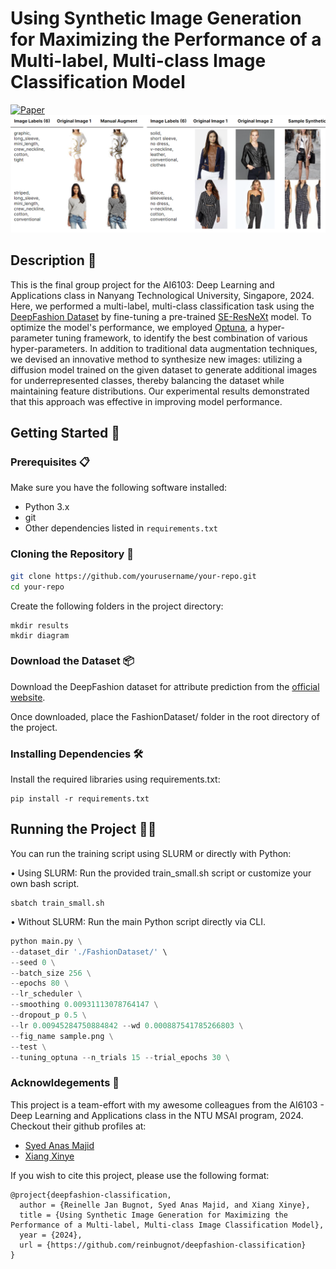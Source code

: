 # Using Synthetic Image Generation for Maximizing the Performance of a Multi-label, Multi-class Image Classification Model

[![Paper](https://img.shields.io/badge/Paper-Link%20to%20my%20paper-brightgreen)](https://github.com/reinbugnot/deepfashion-classification/blob/main/Final%20Project%20-%20Using%20Synthetic%20Image%20Generation%20for%20Maximizing%20Model%20Performance.pdf)
![img](https://github.com/reinbugnot/deepfashion-classification/blob/main/synth.png)


## Description 📄

This is the final group project for the AI6103: Deep Learning and Applications class in Nanyang Technological University, Singapore, 2024. Here, we performed a multi-label, multi-class classification task using the [DeepFashion Dataset](https://mmlab.ie.cuhk.edu.hk/projects/DeepFashion/AttributePrediction.html) by fine-tuning a pre-trained [SE-ResNeXt](https://huggingface.co/docs/timm/en/models/seresnext) model. To optimize the model's performance, we employed [Optuna](https://optuna.org/), a hyper-parameter tuning framework, to identify the best combination of various hyper-parameters. In addition to traditional data augmentation techniques, we devised an innovative method to synthesize new images: utilizing a diffusion model trained on the given dataset to generate additional images for underrepresented classes, thereby balancing the dataset while maintaining feature distributions. Our experimental results demonstrated that this approach was effective in improving model performance.

## Getting Started 🚀

### Prerequisites 📋

Make sure you have the following software installed:
- Python 3.x
- git
- Other dependencies listed in `requirements.txt`

### Cloning the Repository 🧩

```bash
git clone https://github.com/yourusername/your-repo.git
cd your-repo
```

Create the following folders in the project directory:
```
mkdir results
mkdir diagram
```

### Download the Dataset 📦
Download the DeepFashion dataset for attribute prediction from the [official website](https://mmlab.ie.cuhk.edu.hk/projects/DeepFashion/AttributePrediction.html). 

Once downloaded, place the FashionDataset/ folder in the root directory of the project.

### Installing Dependencies 🛠️

Install the required libraries using requirements.txt:
```
pip install -r requirements.txt
```

## Running the Project 🏃‍♂️

You can run the training script using SLURM or directly with Python:

• Using SLURM:
Run the provided train_small.sh script or customize your own bash script.
```
sbatch train_small.sh
```

• Without SLURM:
Run the main Python script directly via CLI.
```python
python main.py \
--dataset_dir './FashionDataset/' \
--seed 0 \
--batch_size 256 \
--epochs 80 \
--lr_scheduler \
--smoothing 0.00931113078764147 \
--dropout_p 0.5 \
--lr 0.00945284750884842 --wd 0.000887541785266803 \
--fig_name sample.png \
--test \
--tuning_optuna --n_trials 15 --trial_epochs 30 \
```

### Acknowldegements 🙏

This project is a team-effort with my awesome colleagues from the AI6103 - Deep Learning and Applications class in the NTU MSAI program, 2024. Checkout their github profiles at:

- [Syed Anas Majid](https://github.com/modestscriptor)
- [Xiang Xinye](https://github.com/Sherlock-Watson)

If you wish to cite this project, please use the following format:

```plaintext
@project{deepfashion-classification,
  author = {Reinelle Jan Bugnot, Syed Anas Majid, and Xiang Xinye},
  title = {Using Synthetic Image Generation for Maximizing the Performance of a Multi-label, Multi-class Image Classification Model},
  year = {2024},
  url = {https://github.com/reinbugnot/deepfashion-classification}
}
```




